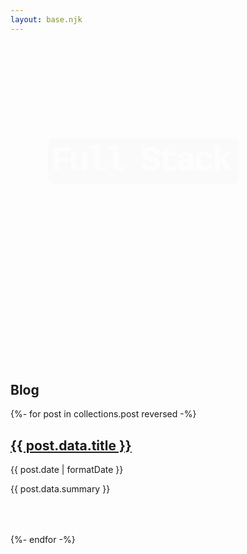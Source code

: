 ```yaml
---
layout: base.njk
---
```


<style>
@keyframes fadeInLeft {
  0% {
    opacity: 0;
    transform: translateX(-40px);
  }

  100% {
    opacity: 1;
    transform: translateX(0);
  }
}

@keyframes fadeInRight {
  0% {
    opacity: 0;
    transform: translateX(40px);
  }

  66% {
    opacity: 0;
    transform: translateX(40px);
  }

  100% {
    opacity: 1;
    transform: translateX(0);
  }
}

@keyframes fadeInUp {
  0% {
    opacity: 0;
    transform: translateY(10px);
  }

  66% {
    opacity: 0;
    transform: translateY(10px);
  }

  100% {
    opacity: 1;
    transform: translateY(0);
  }
}
.fullWidth {
  margin-left: -33.33%;
  margin-right: -33.33%;
}
.fullHeight {
  margin-top: 33%;
  margin-bottom: 33%;
}
.heroTitle {
  font-size: 4em;
  text-align: center;
}
.mono {
  display: inline-block;
  animation: 2s fadeInLeft;
  font-family: ui-monospace, 
             Menlo, Monaco, 
             "Cascadia Mono", "Segoe UI Mono", 
             "Roboto Mono", 
             "Oxygen Mono", 
             "Ubuntu Monospace", 
             "Source Code Pro",
             "Fira Mono", 
             "Droid Sans Mono", 
             "Courier New", monospace;;
  letter-spacing: -5px;
  background: #333;
  color: #fff;
  padding: 5px 15px 5px 5px;
  border-radius: 10px;
}
.serif {
  font-size: 4.5rem;
  display: inline-block;
  animation: 2s fadeInRight;
  letter-spacing: -2px;
  margin-left: 0.3em;
  font-style: italic;
}
.fadeUp {
  animation: 3s fadeInUp;
}
.skills {
  display: flex;
  justify-content: space-around;
  flex-wrap: wrap;
}
@media (max-width: 731px) {
  .fullWidth {
    margin-left: 0;
    margin-right: 0;
  }
  .mono, .serif {
    font-size: 3.5rem;
  }
  .serif {
    margin: 1rem 0 0 0;
  }
  .skills {
    flex-direction: column;
    align-items: center;
  }
}
article {
  margin-bottom: 4rem;
}
</style>

<div class="fullWidth fullHeight">
  <div style="text-align: center">
    <h2 class="heroTitle"><div class="mono">Full Stack</div><div class="serif">Front end specialist</div></h2>
  </div>
  <div class="fadeUp skills">
    <div>20 years programming experience</div>
    <div>Comp sci fundamentals</div>
    <div>Highly scalable applications</div>
    <div>Pragmatic</div>
  </div>
</div>

<h2>Blog</h2>

{%- for post in collections.post reversed -%}

<article>
  <a href="{{ post.url }}"><h2>{{ post.data.title }}</h2></a>
  <p>{{ post.date | formatDate }}</p>
  <p>{{ post.data.summary }}</p>
</article>
{%- endfor -%}
